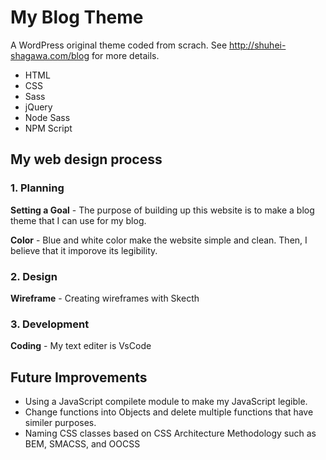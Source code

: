 # My Blog Theme

A WordPress original theme coded from scrach.
See http://shuhei-shagawa.com/blog for more details.

- HTML
- CSS
- Sass
- jQuery
- Node Sass
- NPM Script

## My web design process

### 1. Planning

**Setting a Goal** - The purpose of building up this website is to make a blog theme that I can use for my blog.

**Color** - Blue and white color make the website simple and clean. Then, I believe that it imporove its legibility.

### 2. Design

**Wireframe** - Creating wireframes with Skecth

### 3. Development

**Coding** - My text editer is VsCode

## Future Improvements

- Using a JavaScript compilete module to make my JavaScript legible.
- Change functions into Objects and delete multiple functions that have similer purposes.
- Naming CSS classes based on CSS Architecture Methodology such as BEM, SMACSS, and OOCSS
